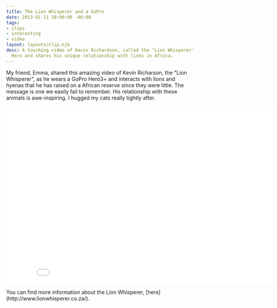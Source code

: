 ```yaml
---
title: The Lion Whisperer and a GoPro
date: 2013-01-11 18:00:00 -06:00
tags:
- clips
- interesting
- video
layout: layouts/clip.njk
desc: A touching video of Kevin Richardson, called the "Lion Whisperer" wears a GoPro
  Hero and shares his unique relationship with lions in Africa.
---
```


My friend, Emma, shared this amazing video of Kevin Richarson, the "Lion Whisperer", as he wears a GoPro Hero3+ and interacts with lions and hyenas that he has raised on a African reserve since they were little. The message is one we easily fail to remember. His relationship with these animals is awe-inspiring. I hugged my cats really tightly after.</p>
<iframe width="853" height="480" src="//www.youtube.com/embed/MNCzSfv4hX8" frameborder="0" webkitAllowFullScreen mozallowfullscreen allowFullScreen></iframe><p>
You can find more information about the Lion Whisperer, [here](http://www.lionwhisperer.co.za/).</p>